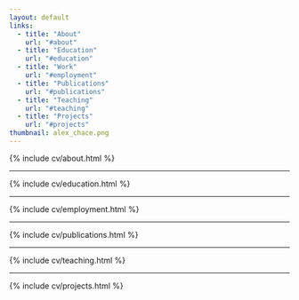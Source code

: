 ```yaml
---
layout: default
links:
  - title: "About"
    url: "#about"
  - title: "Education"
    url: "#education"
  - title: "Work"
    url: "#employment"
  - title: "Publications"
    url: "#publications"
  - title: "Teaching"
    url: "#teaching"
  - title: "Projects"
    url: "#projects"
thumbnail: alex_chace.png
---
```


{% include cv/about.html %}
<hr>

{% include cv/education.html %}
<hr>

{% include cv/employment.html %}
<hr>

{% include cv/publications.html %}
<hr>

{% include cv/teaching.html %}
<hr>

{% include cv/projects.html %}
